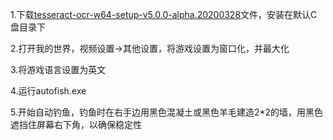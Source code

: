 1.下载[tesseract-ocr-w64-setup-v5.0.0-alpha.20200328](https://digi.bib.uni-mannheim.de/tesseract/tesseract-ocr-w32-setup-v5.0.0.20190623.exe)文件，安装在默认C盘目录下

2.打开我的世界，视频设置->其他设置，将游戏设置为窗口化，并最大化

3.将游戏语言设置为英文

4.运行autofish.exe

5.开始自动钓鱼，钓鱼时在右手边用黑色混凝土或黑色羊毛建造2*2的墙，用黑色遮挡住屏幕右下角，以确保稳定性
